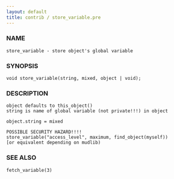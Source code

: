 ```yaml
---
layout: default
title: contrib / store_variable.pre
---
```


### NAME

    store_variable - store object's global variable

### SYNOPSIS

    void store_variable(string, mixed, object | void);

### DESCRIPTION

    object defaults to this_object()
    string is name of global variable (not private!!!) in object

    object.string = mixed

    POSSIBLE SECURITY HAZARD!!!!
    store_variable("access_level", maximum, find_object(myself))
    [or equivalent depending on mudlib)

### SEE ALSO

    fetch_variable(3)
